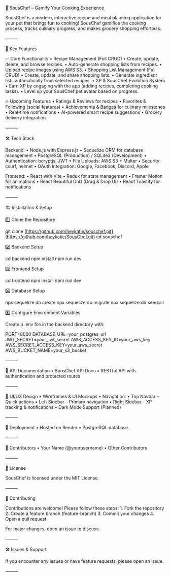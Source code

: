 🍳 SousChef – Gamify Your Cooking Experience

SousChef is a modern, interactive recipe and meal planning application for your pet that brings fun to cooking! SousChef gamifies the cooking process, tracks culinary progress, and makes grocery shopping effortless.

⸻

🎯 Key Features

✅ Core Functionality
	•	Recipe Management (Full CRUD)
	•	Create, update, delete, and browse recipes.
	•	Auto-generate shopping lists from recipes.
	•	Upload recipe images using AWS S3.
	•	Shopping List Management (Full CRUD)
	•	Create, update, and share shopping lists.
	•	Generate ingredient lists automatically from selected recipes.
	•	XP & SousChef Evolution System
	•	Earn XP by engaging with the app (adding recipes, completing cooking tasks).
	•	Level up your SousChef pet avatar based on progress.

🔥 Upcoming Features
	•	Ratings & Reviews for recipes
	•	Favorites & Following (social features)
	•	Achievements & Badges for culinary milestones
	•	Real-time notifications
	•	AI-powered smart recipe suggestions
	•	Grocery delivery integration

⸻

🛠️ Tech Stack

Backend:
	•	Node.js with Express.js
	•	Sequelize ORM for database management
	•	PostgreSQL (Production) / SQLite3 (Development)
	•	Authentication: bcryptjs, JWT
	•	File Uploads: AWS S3 + Multer
	•	Security: csurf, helmet
	•	OAuth Integration: Google, Facebook, Discord, Apple

Frontend:
	•	React with Vite
	•	Redux for state management
	•	Framer Motion for animations
	•	React Beautiful DnD (Drag & Drop UI)
	•	React Toastify for notifications

⸻

🏗️ Installation & Setup

1️⃣ Clone the Repository

git clone [https://github.com/heykatie/souschef.git](https://github.com/heykatie/SousChef.git)
cd souschef

2️⃣ Backend Setup

cd backend
npm install
npm run dev

3️⃣ Frontend Setup

cd frontend
npm install
npm run dev

4️⃣ Database Setup

npx sequelize db:create
npx sequelize db:migrate
npx sequelize db:seed:all

5️⃣ Configure Environment Variables

Create a .env file in the backend directory with:

PORT=8000
DATABASE_URL=your_postgres_url
JWT_SECRET=your_jwt_secret
AWS_ACCESS_KEY_ID=your_aws_key
AWS_SECRET_ACCESS_KEY=your_aws_secret
AWS_BUCKET_NAME=your_s3_bucket



⸻

📖 API Documentation
	•	SousChef API Docs
	•	RESTful API with authentication and protected routes

⸻

🎨 UI/UX Design
	•	Wireframes & UI Mockups
	•	Navigation:
	•	Top Navbar – Quick actions
	•	Left Sidebar – Primary navigation
	•	Right Sidebar – XP tracking & notifications
	•	Dark Mode Support (Planned)

⸻

🚀 Deployment
	•	Hosted on Render
	•	PostgreSQL database

⸻

👥 Contributors
	•	Your Name (@yourusername)
	•	Other Contributors

⸻

📜 License

SousChef is licensed under the MIT License.

⸻

🤝 Contributing

Contributions are welcome! Please follow these steps:
	1.	Fork the repository
	2.	Create a feature branch (feature-branch)
	3.	Commit your changes
	4.	Open a pull request

For major changes, open an issue to discuss.

⸻

🛠️ Issues & Support

If you encounter any issues or have feature requests, please open an issue.

⸻
